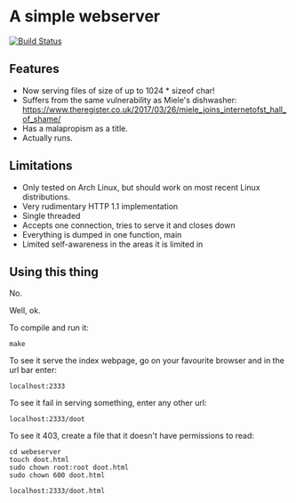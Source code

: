 # A simple webserver

[![Build Status](https://travis-ci.org/rski/websevere.svg?branch=master)](https://travis-ci.org/rski/websevere)

## Features

- Now serving files of size of  up to 1024 * sizeof char!
- Suffers from the same vulnerability as Miele's dishwasher:
  https://www.theregister.co.uk/2017/03/26/miele_joins_internetofst_hall_of_shame/
- Has a malapropism as a title.
- Actually runs.

## Limitations

- Only tested on Arch Linux, but should work on most recent Linux distributions.
- Very rudimentary HTTP 1.1 implementation
- Single threaded
- Accepts one connection, tries to serve it and closes down
- Everything is dumped in one function, main
- Limited self-awareness in the areas it is limited in

## Using this thing

No.

Well, ok.

To compile and run it:

    make

To see it serve the index webpage, go on your favourite browser and in the url bar enter:

    localhost:2333

To see it fail in serving something, enter any other url:

    localhost:2333/doot

To see it 403, create a file that it doesn't have permissions to read:

    cd webeserver
    touch doot.html
    sudo chown root:root doot.html
    sudo chown 600 doot.html

    localhost:2333/doot.html

